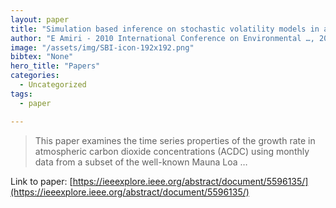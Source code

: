 ```yaml
---
layout: paper
title: "Simulation based inference on stochastic volatility models in an environmental study"
author: "E Amiri - 2010 International Conference on Environmental …, 2010 - ieeexplore.ieee.org"
image: "/assets/img/SBI-icon-192x192.png"
bibtex: "None"
hero_title: "Papers"
categories:
  - Uncategorized
tags:
  - paper

---
```

>This paper examines the time series properties of the growth rate in atmospheric carbon dioxide concentrations (ACDC) using monthly data from a subset of the well-known Mauna Loa …

Link to paper: [https://ieeexplore.ieee.org/abstract/document/5596135/](https://ieeexplore.ieee.org/abstract/document/5596135/)


